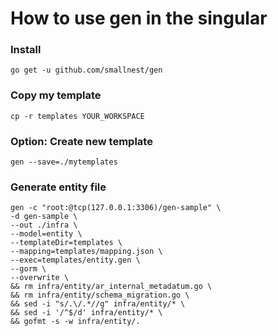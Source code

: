 # How to use gen in the singular

### Install
```
go get -u github.com/smallnest/gen
```

### Copy my template
```
cp -r templates YOUR_WORKSPACE
```

### Option: Create new template
```
gen --save=./mytemplates
```

### Generate entity file
```
gen -c "root:@tcp(127.0.0.1:3306)/gen-sample" \
-d gen-sample \
--out ./infra \
--model=entity \
--templateDir=templates \
--mapping=templates/mapping.json \
--exec=templates/entity.gen \
--gorm \
--overwrite \
&& rm infra/entity/ar_internal_metadatum.go \
&& rm infra/entity/schema_migration.go \
&& sed -i "s/.\/.*//g" infra/entity/* \
&& sed -i '/^$/d' infra/entity/* \
&& gofmt -s -w infra/entity/.
```
